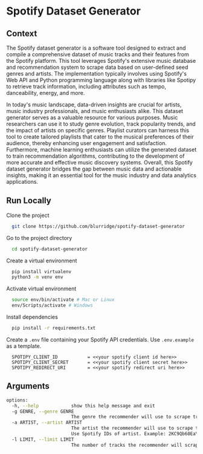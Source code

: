 # Spotify Dataset Generator

## Context
The Spotify dataset generator is a software tool designed to extract and compile a comprehensive dataset of music tracks and their features from the Spotify platform. This tool leverages Spotify's extensive music database and recommendation system to scrape data based on user-defined seed genres and artists. The implementation typically involves using Spotify's Web API and Python programming language along with libraries like Spotipy to retrieve track information, including attributes such as tempo, danceability, energy, and more.

In today's music landscape, data-driven insights are crucial for artists, music industry professionals, and music enthusiasts alike. This dataset generator serves as a valuable resource for various purposes. Music researchers can use it to study genre evolution, track popularity trends, and the impact of artists on specific genres. Playlist curators can harness this tool to create tailored playlists that cater to the musical preferences of their audience, thereby enhancing user engagement and satisfaction. Furthermore, machine learning enthusiasts can utilize the generated dataset to train recommendation algorithms, contributing to the development of more accurate and effective music discovery systems. Overall, this Spotify dataset generator bridges the gap between music data and actionable insights, making it an essential tool for the music industry and data analytics applications.

## Run Locally 
Clone the project

```bash
  git clone https://github.com/blurridge/spotify-dataset-generator
```

Go to the project directory

```bash
  cd spotify-dataset-generator
```

Create a virtual environment

```bash
  pip install virtualenv
  python3 -m venv env
```

Activate virtual environment

```bash
  source env/bin/activate # Mac or Linux
  env/Scripts/activate # Windows
```

Install dependencies

```bash
  pip install -r requirements.txt
```

Create a `.env` file containing your Spotify API credentials. Use `.env.example` as a template.
```
  SPOTIPY_CLIENT_ID           = <<your spotify client id here>>
  SPOTIPY_CLIENT_SECRET       = <<your spotify client secret here>>
  SPOTIPY_REDIRECT_URI        = <<your spotify redirect uri here>>
```

## Arguments
```bash
options:
  -h, --help            show this help message and exit
  -g GENRE, --genre GENRE
                        The genre the recommender will use to scrape tracks. Comma separate different genres.
  -a ARTIST, --artist ARTIST
                        The artist the recommender will use to scrape tracks. Comma separate different Spotify IDs.
                        Use Spotify IDs of artist. Example: 2KC9Qb60EaY0kW4eH68vr3
  -l LIMIT, --limit LIMIT
                        The number of tracks the recommender will scrape
```